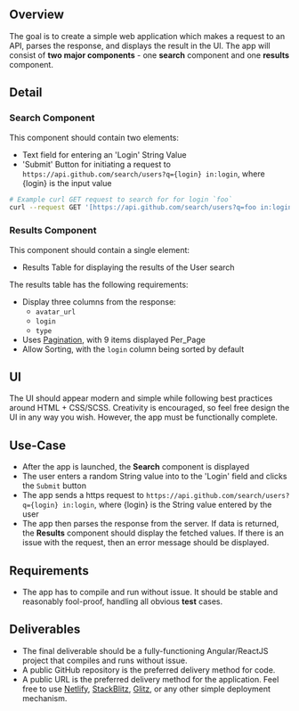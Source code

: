 ## Overview

The goal is to create a simple web application which makes a request to an API, parses the response, and displays the result in the UI. The app will consist of **two major components** - one **search** component and one **results** component. 

## Detail

### Search Component

This component should contain two elements:

- Text field for entering an 'Login' String Value
- 'Submit' Button for initiating a request to 
`https://api.github.com/search/users?q={login} in:login`, where {login} is the input value

```bash
# Example curl GET request to search for for login `foo`
curl --request GET '[https://api.github.com/search/users?q=foo in:login](https://api.github.com/search/users?q=foo%20in:login)'
```

### Results Component

This component should contain a single element:

- Results Table for displaying the results of the User search

The results table has the following requirements:

- Display three columns from the response:
    - `avatar_url`
    - `login`
    - `type`
- Uses [Pagination](https://docs.github.com/en/rest/guides/traversing-with-pagination#basics-of-pagination), with 9 items displayed Per_Page
- Allow Sorting, with the `login` column being sorted by default

## UI

The UI should appear modern and simple while following best practices around HTML + CSS/SCSS. Creativity is encouraged, so feel free design the UI in any way you wish. However, the app must be functionally complete. 

## Use-Case

- After the app is launched, the **Search** component is displayed
- The user enters a random String value into to the 'Login' field and clicks the `Submit` button
- The app sends a https request to `https://api.github.com/search/users?q={login} in:login`, where {login} is the String value entered by the user
- The app then parses the response from the server. If data is returned, the **Results** component should display the fetched values. If there is an issue with the request, then an error message should be displayed.

## Requirements

- The app has to compile and run without issue. It should be stable and reasonably fool-proof, handling all obvious **test** cases.

## Deliverables

- The final deliverable should be a fully-functioning Angular/ReactJS project that compiles and runs without issue.
- A public GitHub repository is the preferred delivery method for code.
- A public URL is the preferred delivery method for the application. Feel free to use [Netlify](https://www.netlify.com/), [StackBlitz](https://stackblitz.com/), [Glitz](https://glitch.com/), or any other simple deployment mechanism.
